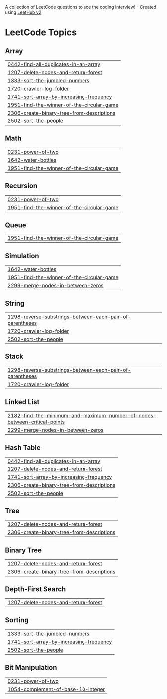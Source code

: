 A collection of LeetCode questions to ace the coding interview! - Created using [LeetHub v2](https://github.com/arunbhardwaj/LeetHub-2.0)
<!---LeetCode Topics Start-->
# LeetCode Topics
## Array
|  |
| ------- |
| [0442-find-all-duplicates-in-an-array](https://github.com/pareekshithachar/dailyleetcode/tree/master/0442-find-all-duplicates-in-an-array) |
| [1207-delete-nodes-and-return-forest](https://github.com/pareekshithachar/dailyleetcode/tree/master/1207-delete-nodes-and-return-forest) |
| [1333-sort-the-jumbled-numbers](https://github.com/pareekshithachar/dailyleetcode/tree/master/1333-sort-the-jumbled-numbers) |
| [1720-crawler-log-folder](https://github.com/pareekshithachar/dailyleetcode/tree/master/1720-crawler-log-folder) |
| [1741-sort-array-by-increasing-frequency](https://github.com/pareekshithachar/dailyleetcode/tree/master/1741-sort-array-by-increasing-frequency) |
| [1951-find-the-winner-of-the-circular-game](https://github.com/pareekshithachar/dailyleetcode/tree/master/1951-find-the-winner-of-the-circular-game) |
| [2306-create-binary-tree-from-descriptions](https://github.com/pareekshithachar/dailyleetcode/tree/master/2306-create-binary-tree-from-descriptions) |
| [2502-sort-the-people](https://github.com/pareekshithachar/dailyleetcode/tree/master/2502-sort-the-people) |
## Math
|  |
| ------- |
| [0231-power-of-two](https://github.com/pareekshithachar/dailyleetcode/tree/master/0231-power-of-two) |
| [1642-water-bottles](https://github.com/pareekshithachar/dailyleetcode/tree/master/1642-water-bottles) |
| [1951-find-the-winner-of-the-circular-game](https://github.com/pareekshithachar/dailyleetcode/tree/master/1951-find-the-winner-of-the-circular-game) |
## Recursion
|  |
| ------- |
| [0231-power-of-two](https://github.com/pareekshithachar/dailyleetcode/tree/master/0231-power-of-two) |
| [1951-find-the-winner-of-the-circular-game](https://github.com/pareekshithachar/dailyleetcode/tree/master/1951-find-the-winner-of-the-circular-game) |
## Queue
|  |
| ------- |
| [1951-find-the-winner-of-the-circular-game](https://github.com/pareekshithachar/dailyleetcode/tree/master/1951-find-the-winner-of-the-circular-game) |
## Simulation
|  |
| ------- |
| [1642-water-bottles](https://github.com/pareekshithachar/dailyleetcode/tree/master/1642-water-bottles) |
| [1951-find-the-winner-of-the-circular-game](https://github.com/pareekshithachar/dailyleetcode/tree/master/1951-find-the-winner-of-the-circular-game) |
| [2299-merge-nodes-in-between-zeros](https://github.com/pareekshithachar/dailyleetcode/tree/master/2299-merge-nodes-in-between-zeros) |
## String
|  |
| ------- |
| [1298-reverse-substrings-between-each-pair-of-parentheses](https://github.com/pareekshithachar/dailyleetcode/tree/master/1298-reverse-substrings-between-each-pair-of-parentheses) |
| [1720-crawler-log-folder](https://github.com/pareekshithachar/dailyleetcode/tree/master/1720-crawler-log-folder) |
| [2502-sort-the-people](https://github.com/pareekshithachar/dailyleetcode/tree/master/2502-sort-the-people) |
## Stack
|  |
| ------- |
| [1298-reverse-substrings-between-each-pair-of-parentheses](https://github.com/pareekshithachar/dailyleetcode/tree/master/1298-reverse-substrings-between-each-pair-of-parentheses) |
| [1720-crawler-log-folder](https://github.com/pareekshithachar/dailyleetcode/tree/master/1720-crawler-log-folder) |
## Linked List
|  |
| ------- |
| [2182-find-the-minimum-and-maximum-number-of-nodes-between-critical-points](https://github.com/pareekshithachar/dailyleetcode/tree/master/2182-find-the-minimum-and-maximum-number-of-nodes-between-critical-points) |
| [2299-merge-nodes-in-between-zeros](https://github.com/pareekshithachar/dailyleetcode/tree/master/2299-merge-nodes-in-between-zeros) |
## Hash Table
|  |
| ------- |
| [0442-find-all-duplicates-in-an-array](https://github.com/pareekshithachar/dailyleetcode/tree/master/0442-find-all-duplicates-in-an-array) |
| [1207-delete-nodes-and-return-forest](https://github.com/pareekshithachar/dailyleetcode/tree/master/1207-delete-nodes-and-return-forest) |
| [1741-sort-array-by-increasing-frequency](https://github.com/pareekshithachar/dailyleetcode/tree/master/1741-sort-array-by-increasing-frequency) |
| [2306-create-binary-tree-from-descriptions](https://github.com/pareekshithachar/dailyleetcode/tree/master/2306-create-binary-tree-from-descriptions) |
| [2502-sort-the-people](https://github.com/pareekshithachar/dailyleetcode/tree/master/2502-sort-the-people) |
## Tree
|  |
| ------- |
| [1207-delete-nodes-and-return-forest](https://github.com/pareekshithachar/dailyleetcode/tree/master/1207-delete-nodes-and-return-forest) |
| [2306-create-binary-tree-from-descriptions](https://github.com/pareekshithachar/dailyleetcode/tree/master/2306-create-binary-tree-from-descriptions) |
## Binary Tree
|  |
| ------- |
| [1207-delete-nodes-and-return-forest](https://github.com/pareekshithachar/dailyleetcode/tree/master/1207-delete-nodes-and-return-forest) |
| [2306-create-binary-tree-from-descriptions](https://github.com/pareekshithachar/dailyleetcode/tree/master/2306-create-binary-tree-from-descriptions) |
## Depth-First Search
|  |
| ------- |
| [1207-delete-nodes-and-return-forest](https://github.com/pareekshithachar/dailyleetcode/tree/master/1207-delete-nodes-and-return-forest) |
## Sorting
|  |
| ------- |
| [1333-sort-the-jumbled-numbers](https://github.com/pareekshithachar/dailyleetcode/tree/master/1333-sort-the-jumbled-numbers) |
| [1741-sort-array-by-increasing-frequency](https://github.com/pareekshithachar/dailyleetcode/tree/master/1741-sort-array-by-increasing-frequency) |
| [2502-sort-the-people](https://github.com/pareekshithachar/dailyleetcode/tree/master/2502-sort-the-people) |
## Bit Manipulation
|  |
| ------- |
| [0231-power-of-two](https://github.com/pareekshithachar/dailyleetcode/tree/master/0231-power-of-two) |
| [1054-complement-of-base-10-integer](https://github.com/pareekshithachar/dailyleetcode/tree/master/1054-complement-of-base-10-integer) |
<!---LeetCode Topics End-->